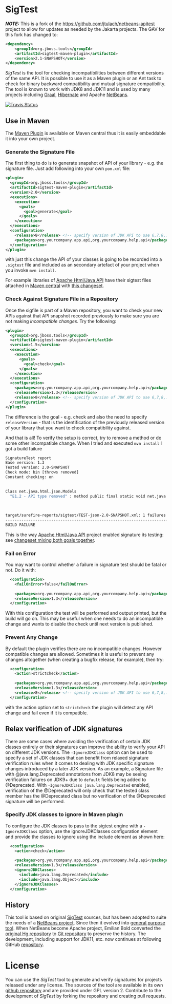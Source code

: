 # SigTest

**_NOTE:_**  This is a fork of the https://github.com/jtulach/netbeans-apitest project to allow for
updates as needed by the Jakarta projects. The GAV for this fork has changed to:
```xml
<dependency>
    <groupId>org.jboss.tools</groupId>
    <artifactId>sigtest-maven-plugin</artifactId>
    <version>2.1-SNAPSHOT</version>
</dependency>
```

*SigTest* is the tool for checking incompatibilities between different versions of the same API. 
It is possible to use it as a Maven plugin or an Ant task to check for binary backward 
compatibility and mutual signature compatibility. The tool is known to work with JDK8 and JDK11 and
is used by many projects including [Graal](https://github.com/oracle/graal/commit/6ca3d0458d108ba183997f09fa51596fbe503893#diff-6229fdf88aa48f7dda4de6126283c913),
[Hibernate](https://github.com/hibernate/hibernate-validator/pull/831/files) and 
Apache [NetBeans](https://github.com/apache/incubator-netbeans/pull/670).

[![Travis Status](https://travis-ci.org/jtulach/netbeans-apitest.svg?branch=master)](https://travis-ci.org/jtulach/netbeans-apitest)

## Use in Maven

The [Maven Plugin](http://search.maven.org/#search|ga|1|a%3A%22sigtest-maven-plugin%22) is available 
on Maven central thus it is easily embeddable it into your own project. 

### Generate the Signature File

The first thing to do is to generate snapshot of API of your library - 
e.g. the signature file. Just add following into your own `pom.xml` file:

```xml
<plugin>
  <groupId>org.jboss.tools</groupId>
  <artifactId>sigtest-maven-plugin</artifactId>
  <version>2.0</version>
  <executions>
    <execution>
      <goals>
        <goal>generate</goal>
      </goals>
    </execution>
  </executions>
  <configuration>
    <release>8</release> <!-- specify version of JDK API to use 6,7,8,...15 -->
    <packages>org.yourcompany.app.api,org.yourcompany.help.api</packages>
  </configuration>
</plugin>
```

with just this change the API of your classes is going to be recorded 
into a `.sigtest` file and included as an secondary artefact of your project
when you invoke `mvn install`.

For example libraries of [Apache Html/Java API](https://github.com/apache/incubator-netbeans-html4j/) have their 
sigtest files attached in [Maven central](http://repo1.maven.org/maven2/org/netbeans/html/net.java.html.json/1.3/)
with [this changeset](https://github.com/emilianbold/netbeans-html4j/commit/3474a45f6cd1352d2366ced976a12d7d6497bc09).


### Check Against Signature File in a Repository

Once the sigfile is part of a Maven repository, you want to check your new APIs against that 
API snapshot recorded previously to make sure you are not making *incompatible changes*.
Try the following:

```xml
<plugin>
  <groupId>org.jboss.tools</groupId>
  <artifactId>sigtest-maven-plugin</artifactId>
  <version>1.5</version>
  <executions>
    <execution>
      <goals>
        <goal>check</goal>
      </goals>
    </execution>
  </executions>
  <configuration>
    <packages>org.yourcompany.app.api,org.yourcompany.help.api</packages>
    <releaseVersion>1.3</releaseVersion>
    <release>8</release> <!-- specify version of JDK API to use 6,7,8,...15 -->
  </configuration>
</plugin>
```

The difference is the goal - e.g. check and also the need to specify `releaseVersion` - that is the
identification of the previously released version of your library that you want to check 
compatibility against.

And that is all! To verify the setup is correct, try to remove a method or do some other
incompatible change. When I tried and executed `mvn install` I got a build failure

```bash
SignatureTest report
Base version: 1.3
Tested version: 2.0-SNAPSHOT
Check mode: bin [throws removed]
Constant checking: on
 
 
Class net.java.html.json.Models
  "E1.2 - API type removed" : method public final static void net.java.html.json.Models.applyBindings(java.lang.Object,java.lang.String)
 
 
 
target/surefire-reports/sigtest/TEST-json-2.0-SNAPSHOT.xml: 1 failures in /.m2/repository/json/1.3/json-1.3.sigfile
------------------------------------------------------------------------
BUILD FAILURE
```

This is the way [Apache Html/Java API](https://github.com/apache/incubator-netbeans-html4j/) project
enabled signature its testing: see 
[changeset mixing both goals together](https://github.com/emilianbold/netbeans-html4j/commit/d3ef8e3208f2b04c85eafde97e4ccaf2cfe6d627).

### Fail on Error

You may want to control whether a failure in signature test should be fatal or not. Do it with:

```xml
  <configuration>
    <failOnError>false</failOnError>
 
    <packages>org.yourcompany.app.api,org.yourcompany.help.api</packages>
    <releaseVersion>1.3</releaseVersion>
  </configuration>
```  

With this configuration the test will be performed and output printed, but the build will go on.
This may be useful when one needs to do an incompatible change and wants to disable the check
until next version is published.

### Prevent Any Change

By default the plugin verifies there are no incompatible changes. However compatible changes
are allowed. Sometimes it is useful to prevent any changes altogether (when creating a bugfix release, for example), 
then try:

```xml
  <configuration>
    <action>strictcheck</action>
 
    <packages>org.yourcompany.app.api,org.yourcompany.help.api</packages>
    <releaseVersion>1.3</releaseVersion>
    <release>8</release> <!-- specify version of JDK API to use 6,7,8,...15 -->
  </configuration>
```

with the action option set to `strictcheck` the plugin will detect any API change and fail even if it is compatible. 

## Relax verification of JDK signatures

There are some cases where avoiding the verification of certain JDK classes entirely or their signatures can improve the ability to verify your API on different JDK versions.
The `-IgnoreJDKClass` option can be used to specify a set of JDK classes that can benefit from relaxed signature verification rules when it comes to dealing with JDK 
specific signature changes introduced by a later JDK version. As an example, a Signature file with @java.lang.Deprecated annotations from JDK8 may be seeing verification failures on JDK9+ 
due to `default` fields being added to @Deprecated.  With `-IgnoreJDKClass java.lang.Deprecated` enabled, verification of the @Deprecated will only check that the tested class member has the 
@Deprecated class but no verification of the @Deprecated signature will be performed. 

### Specify JDK classes to ignore in Maven plugin
To configure the JDK classes to pass to the sigtest engine with a `-IgnoreJDKClass` option, use the ignoreJDKClasses
configuration element and provide the classes to ignore using the include element as shown here:

```xml
  <configuration>
    <action>check</action>
 
    <packages>org.yourcompany.app.api,org.yourcompany.help.api</packages>
    <releaseVersion>1.3</releaseVersion>
    <ignoreJDKClasses>
      <include>java.lang.Deprecated</include>
      <include>java.lang.Object</include>
    </ignoreJDKClasses>
  </configuration>
```

## History

This tool is based on original [SigTest](https://wiki.openjdk.java.net/display/CodeTools/sigtest) sources,
but has been adopted to suite the needs of a [NetBeans project](http://wiki.netbeans.org/SignatureTest). 
Since then it evolved into [general purpose tool](http://wiki.netbeans.org/SigTest). When NetBeans become
Apache project, Emilian Bold converted the [original Hg repository](http://hg.netbeans.org/apitest/) to
[Git repository](https://github.com/emilianbold/netbeans-apitest) to preserve the history. The development,
including support for JDK11, etc. now continues at following GitHub
[repository](https://github.com/jtulach/netbeans-apitest/).

# License

You can use the *SigTest* tool to generate and verify signatures for projects released under any license. 
The sources of the tool are available in its own [github repository](https://github.com/jtulach/netbeans-apitest) 
and are provided under GPL version 2. Contribute to the development of *SigTest* by forking
the repository and creating pull requests.
